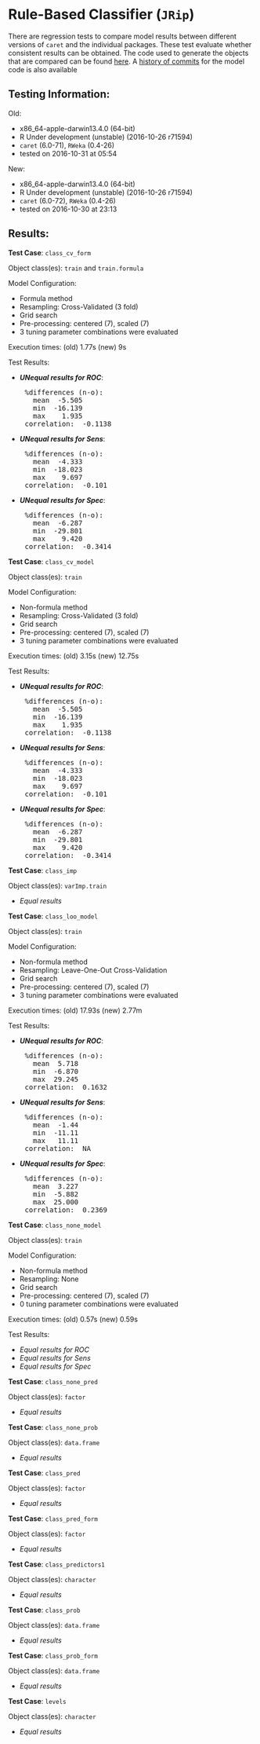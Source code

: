 Rule-Based Classifier (`JRip`)
===== 

There are regression tests to compare model results between different versions of `caret` and the individual packages. These test evaluate whether consistent results can be obtained. The code used to generate the objects that are compared can be found [here](https://github.com/topepo/caret/blob/master/RegressionTests/Code/JRip.R).
A [history of commits](https://github.com/topepo/caret/commits/master/models/files/JRip.R) for the model code is also available

Testing Information:
---------

Old:

 * x86_64-apple-darwin13.4.0 (64-bit)
 * R Under development (unstable) (2016-10-26 r71594)
 * `caret` (6.0-71), `RWeka` (0.4-26)
 * tested on 2016-10-31 at 05:54


New:

 * x86_64-apple-darwin13.4.0 (64-bit)
 * R Under development (unstable) (2016-10-26 r71594)
 * `caret` (6.0-72), `RWeka` (0.4-26)
 * tested on 2016-10-30 at 23:13


Results:
---------

**Test Case**: `class_cv_form`

Object class(es): `train` and `train.formula`

Model Configuration:

 * Formula method
 * Resampling: Cross-Validated (3 fold)
 * Grid search
 * Pre-processing: centered (7), scaled (7)  
 * 3 tuning parameter combinations were evaluated


Execution times: (old) 1.77s (new) 9s

Test Results:

 * ***UNequal results for ROC***:

<pre>
    %differences (n-o):                  
      mean  -5.505
      min  -16.139
      max    1.935
    correlation:  -0.1138 
</pre>

 * ***UNequal results for Sens***:

<pre>
    %differences (n-o):                  
      mean  -4.333
      min  -18.023
      max    9.697
    correlation:  -0.101 
</pre>

 * ***UNequal results for Spec***:

<pre>
    %differences (n-o):                  
      mean  -6.287
      min  -29.801
      max    9.420
    correlation:  -0.3414 
</pre>


**Test Case**: `class_cv_model`

Object class(es): `train`

Model Configuration:

 * Non-formula method
 * Resampling: Cross-Validated (3 fold)
 * Grid search
 * Pre-processing: centered (7), scaled (7)  
 * 3 tuning parameter combinations were evaluated


Execution times: (old) 3.15s (new) 12.75s

Test Results:

 * ***UNequal results for ROC***:

<pre>
    %differences (n-o):                  
      mean  -5.505
      min  -16.139
      max    1.935
    correlation:  -0.1138 
</pre>

 * ***UNequal results for Sens***:

<pre>
    %differences (n-o):                  
      mean  -4.333
      min  -18.023
      max    9.697
    correlation:  -0.101 
</pre>

 * ***UNequal results for Spec***:

<pre>
    %differences (n-o):                  
      mean  -6.287
      min  -29.801
      max    9.420
    correlation:  -0.3414 
</pre>


**Test Case**: `class_imp`

Object class(es): `varImp.train`

 * _Equal results_

**Test Case**: `class_loo_model`

Object class(es): `train`

Model Configuration:

 * Non-formula method
 * Resampling: Leave-One-Out Cross-Validation
 * Grid search
 * Pre-processing: centered (7), scaled (7)  
 * 3 tuning parameter combinations were evaluated


Execution times: (old) 17.93s (new) 2.77m

Test Results:

 * ***UNequal results for ROC***:

<pre>
    %differences (n-o):                 
      mean  5.718
      min  -6.870
      max  29.245
    correlation:  0.1632 
</pre>

 * ***UNequal results for Sens***:

<pre>
    %differences (n-o):                 
      mean  -1.44
      min  -11.11
      max   11.11
    correlation:  NA 
</pre>

 * ***UNequal results for Spec***:

<pre>
    %differences (n-o):                 
      mean  3.227
      min  -5.882
      max  25.000
    correlation:  0.2369 
</pre>


**Test Case**: `class_none_model`

Object class(es): `train`

Model Configuration:

 * Non-formula method
 * Resampling: None
 * Grid search
 * Pre-processing: centered (7), scaled (7)  
 * 0 tuning parameter combinations were evaluated


Execution times: (old) 0.57s (new) 0.59s

Test Results:

 * _Equal results for ROC_
 * _Equal results for Sens_
 * _Equal results for Spec_

**Test Case**: `class_none_pred`

Object class(es): `factor`

 * _Equal results_

**Test Case**: `class_none_prob`

Object class(es): `data.frame`

 * _Equal results_

**Test Case**: `class_pred`

Object class(es): `factor`

 * _Equal results_

**Test Case**: `class_pred_form`

Object class(es): `factor`

 * _Equal results_

**Test Case**: `class_predictors1`

Object class(es): `character`

 * _Equal results_

**Test Case**: `class_prob`

Object class(es): `data.frame`

 * _Equal results_

**Test Case**: `class_prob_form`

Object class(es): `data.frame`

 * _Equal results_

**Test Case**: `levels`

Object class(es): `character`

 * _Equal results_

